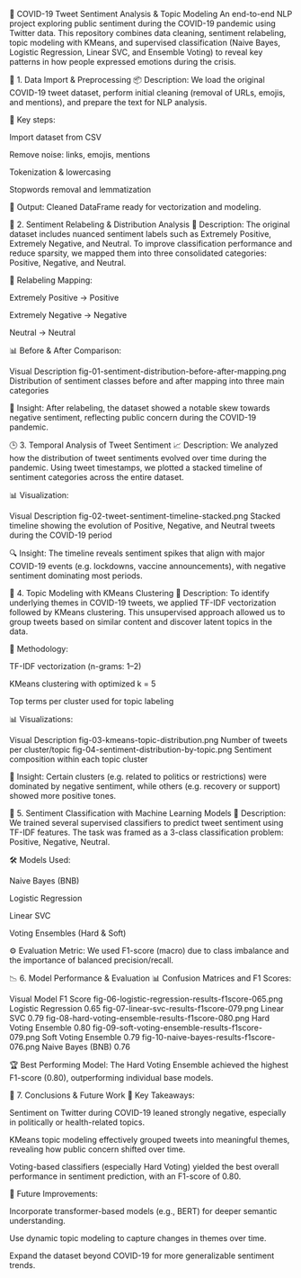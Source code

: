 🧠 COVID-19 Tweet Sentiment Analysis & Topic Modeling
An end-to-end NLP project exploring public sentiment during the COVID-19 pandemic using Twitter data.
This repository combines data cleaning, sentiment relabeling, topic modeling with KMeans, and supervised classification (Naive Bayes, Logistic Regression, Linear SVC, and Ensemble Voting) to reveal key patterns in how people expressed emotions during the crisis.


🔽 1. Data Import & Preprocessing
📦 Description:
We load the original COVID-19 tweet dataset, perform initial cleaning (removal of URLs, emojis, and mentions), and prepare the text for NLP analysis.

🧰 Key steps:

Import dataset from CSV

Remove noise: links, emojis, mentions

Tokenization & lowercasing

Stopwords removal and lemmatization

📂 Output: Cleaned DataFrame ready for vectorization and modeling.


🧾 2. Sentiment Relabeling & Distribution Analysis
🎯 Description:
The original dataset includes nuanced sentiment labels such as Extremely Positive, Extremely Negative, and Neutral. To improve classification performance and reduce sparsity, we mapped them into three consolidated categories: Positive, Negative, and Neutral.

🔁 Relabeling Mapping:

Extremely Positive → Positive

Extremely Negative → Negative

Neutral → Neutral

📊 Before & After Comparison:

Visual	Description
fig-01-sentiment-distribution-before-after-mapping.png	Distribution of sentiment classes before and after mapping into three main categories

🧠 Insight:
After relabeling, the dataset showed a notable skew towards negative sentiment, reflecting public concern during the COVID-19 pandemic.


🕒 3. Temporal Analysis of Tweet Sentiment
📈 Description:
We analyzed how the distribution of tweet sentiments evolved over time during the pandemic. Using tweet timestamps, we plotted a stacked timeline of sentiment categories across the entire dataset.

📊 Visualization:

Visual	Description
fig-02-tweet-sentiment-timeline-stacked.png	Stacked timeline showing the evolution of Positive, Negative, and Neutral tweets during the COVID-19 period

🔍 Insight:
The timeline reveals sentiment spikes that align with major COVID-19 events (e.g. lockdowns, vaccine announcements), with negative sentiment dominating most periods.


🧩 4. Topic Modeling with KMeans Clustering
📌 Description:
To identify underlying themes in COVID-19 tweets, we applied TF-IDF vectorization followed by KMeans clustering. This unsupervised approach allowed us to group tweets based on similar content and discover latent topics in the data.

🔧 Methodology:

TF-IDF vectorization (n-grams: 1–2)

KMeans clustering with optimized k = 5

Top terms per cluster used for topic labeling

📊 Visualizations:

Visual	Description
fig-03-kmeans-topic-distribution.png	Number of tweets per cluster/topic
fig-04-sentiment-distribution-by-topic.png	Sentiment composition within each topic cluster

🧠 Insight:
Certain clusters (e.g. related to politics or restrictions) were dominated by negative sentiment, while others (e.g. recovery or support) showed more positive tones.


🤖 5. Sentiment Classification with Machine Learning Models
🧪 Description:
We trained several supervised classifiers to predict tweet sentiment using TF-IDF features. The task was framed as a 3-class classification problem: Positive, Negative, Neutral.

🛠️ Models Used:

Naive Bayes (BNB)

Logistic Regression

Linear SVC

Voting Ensembles (Hard & Soft)

⚙️ Evaluation Metric:
We used F1-score (macro) due to class imbalance and the importance of balanced precision/recall.


📉 6. Model Performance & Evaluation
📊 Confusion Matrices and F1 Scores:

Visual	Model	F1 Score
fig-06-logistic-regression-results-f1score-065.png	Logistic Regression	0.65
fig-07-linear-svc-results-f1score-079.png	Linear SVC	0.79
fig-08-hard-voting-ensemble-results-f1score-080.png	Hard Voting Ensemble	0.80
fig-09-soft-voting-ensemble-results-f1score-079.png	Soft Voting Ensemble	0.79
fig-10-naive-bayes-results-f1score-076.png	Naive Bayes (BNB)	0.76

🏆 Best Performing Model:
The Hard Voting Ensemble achieved the highest F1-score (0.80), outperforming individual base models.


🧾 7. Conclusions & Future Work
🧠 Key Takeaways:

Sentiment on Twitter during COVID-19 leaned strongly negative, especially in politically or health-related topics.

KMeans topic modeling effectively grouped tweets into meaningful themes, revealing how public concern shifted over time.

Voting-based classifiers (especially Hard Voting) yielded the best overall performance in sentiment prediction, with an F1-score of 0.80.

🚀 Future Improvements:

Incorporate transformer-based models (e.g., BERT) for deeper semantic understanding.

Use dynamic topic modeling to capture changes in themes over time.

Expand the dataset beyond COVID-19 for more generalizable sentiment trends.
